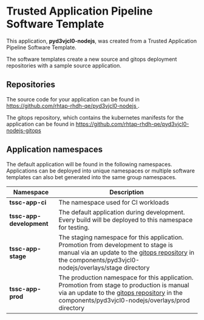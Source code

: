 # Trusted Application Pipeline Software Template

This application, **pyd3vjcl0-nodejs**, was created from a Trusted Application Pipeline Software Template.

The software templates create a new source and gitops deployment repositories with a sample source application. 

## Repositories

The source code for your application can be found in [https://github.com/rhtap-rhdh-qe/pyd3vjcl0-nodejs ](https://github.com/rhtap-rhdh-qe/pyd3vjcl0-nodejs ).
 
The gitops repository, which contains the kubernetes manifests for the application can be found in 
[https://github.com/rhtap-rhdh-qe/pyd3vjcl0-nodejs-gitops ](https://github.com/rhtap-rhdh-qe/pyd3vjcl0-nodejs-gitops ) 

## Application namespaces 

The default application will be found in the following namespaces. Applications can be deployed into unique namespaces or multiple software templates can also bet generated into the same group namespaces.  

|  Namespace   |  Description   |  
| -------- | -------- |
| **tssc-app-ci** | The namespace used for CI workloads |
| **tssc-app-development** | The default application during development. Every build will be deployed to this namespace for testing. |
| **tssc-app-stage** | The staging namespace for this application. Promotion from development to stage is manual via an update to the [gitops repository](https://github.com/rhtap-rhdh-qe/pyd3vjcl0-nodejs-gitops ) in the components/pyd3vjcl0-nodejs/overlays/stage directory |
| **tssc-app-prod** | The production namespace for this application. Promotion from stage to production is manual via an update to the [gitops repository](https://github.com/rhtap-rhdh-qe/pyd3vjcl0-nodejs-gitops ) in the components/pyd3vjcl0-nodejs/overlays/prod directory |